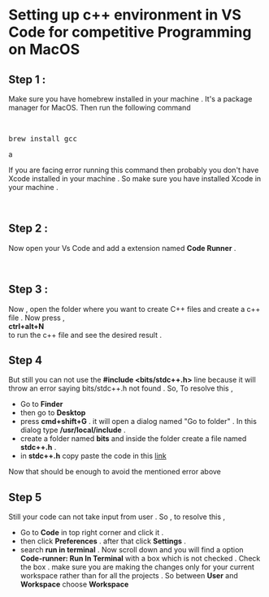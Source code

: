 # Setting up c++ environment in VS Code for competitive Programming  on MacOS

## Step 1 :
 Make sure  you have homebrew installed in your machine . It's a package manager for MacOS. Then run the following command 

<br>

 <pre>brew install gcc</pre>a
 If you are facing error running this command then probably you don't have Xcode installed in your machine . So make sure you have installed Xcode in your machine .

 <br>

 ## Step 2 :


  Now open your Vs Code and add a extension named **Code Runner** . 

   <br>

## Step 3 :
  Now , open the folder where you want to create C++ files and create a c++ file .
Now press , <br>
**ctrl+alt+N** <br>
to run the c++ file and see the desired result . 
<br>

## Step 4
But still you can not use the **#include <bits/stdc++.h>** line because it will throw an error saying bits/stdc++.h not found . So, To resolve this ,

- Go to **Finder**
- then go to **Desktop**
- press **cmd+shift+G** . it will open a dialog named "Go to folder" . In this dialog type **/usr/local/include** .
- create a folder named **bits** and inside the folder create a file named **stdc++.h** . 
- in **stdc++.h** copy paste the code in this [link](https://raw.githubusercontent.com/gcc-mirror/gcc/master/libstdc%2B%2B-v3/include/precompiled/stdc%2B%2B.h)

Now that should be enough to avoid the mentioned error above 

## Step 5

Still your code can not take input from user . So , to resolve this ,

- Go to **Code** in top right corner and click it .
- then click **Preferences** . after that click **Settings** . 
- search **run in terminal** . Now scroll down and you will find a option **Code-runner: Run In Terminal** with a box which is not checked  . Check the box . make sure you are making the changes only for your current workspace rather than for all the projects . So between **User** and **Workspace** choose **Workspace**

